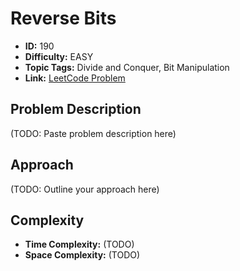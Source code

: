 # Reverse Bits

- **ID:** 190
- **Difficulty:** EASY
- **Topic Tags:** Divide and Conquer, Bit Manipulation
- **Link:** [LeetCode Problem](https://leetcode.com/problems/reverse-bits/description/)

## Problem Description

(TODO: Paste problem description here)

## Approach

(TODO: Outline your approach here)

## Complexity

- **Time Complexity:** (TODO)
- **Space Complexity:** (TODO)
